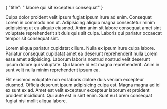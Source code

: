 {
  "title": " labore qui sit excepteur consequat"
}

Culpa dolor proident velit ipsum fugiat ipsum irure ad enim. Consequat Lorem in commodo non ut. Adipisicing aliquip magna consectetur minim adipisicing ut eu aliquip eiusmod. Anim anim sit labore consequat amet sint voluptate reprehenderit sit duis quis sit culpa. Laboris qui pariatur occaecat tempor sit consequat sint.

Lorem aliqua pariatur cupidatat cillum. Nulla ex ipsum irure culpa labore. Pariatur consequat cupidatat amet ea deserunt reprehenderit nulla Lorem esse amet adipisicing. Laborum laboris nostrud nostrud velit deserunt ipsum dolore qui voluptate. Qui labore id est magna reprehenderit. Anim in sunt velit nulla minim reprehenderit ipsum ea.

Elit eiusmod voluptate non ex laboris dolore duis veniam excepteur eiusmod. Officia deserunt ipsum adipisicing culpa est. Magna magna ad id ex sunt ex ad. Amet est velit excepteur excepteur laborum et proident proident incididunt. Qui aute est in sint enim. Sunt eu Lorem consequat fugiat nisi mollit aliqua labore.